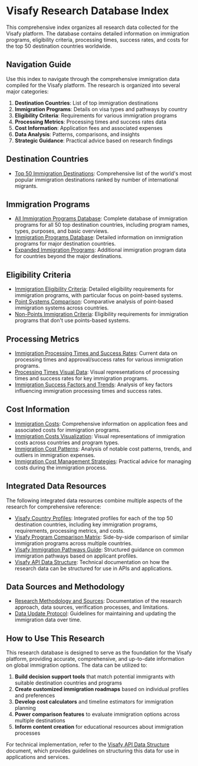 # Visafy Research Database Index

This comprehensive index organizes all research data collected for the Visafy platform. The database contains detailed information on immigration programs, eligibility criteria, processing times, success rates, and costs for the top 50 destination countries worldwide.

## Navigation Guide

Use this index to navigate through the comprehensive immigration data compiled for the Visafy platform. The research is organized into several major categories:

1. **Destination Countries**: List of top immigration destinations
2. **Immigration Programs**: Details on visa types and pathways by country
3. **Eligibility Criteria**: Requirements for various immigration programs
4. **Processing Metrics**: Processing times and success rates data
5. **Cost Information**: Application fees and associated expenses
6. **Data Analysis**: Patterns, comparisons, and insights
7. **Strategic Guidance**: Practical advice based on research findings

## Destination Countries

- [Top 50 Immigration Destinations](top_50_immigration_destinations.md): Comprehensive list of the world's most popular immigration destinations ranked by number of international migrants.

## Immigration Programs

- [All Immigration Programs Database](all_immigration_programs_database.md): Complete database of immigration programs for all 50 top destination countries, including program names, types, purposes, and basic overviews.
- [Immigration Programs Database](immigration_programs_database.md): Detailed information on immigration programs for major destination countries.
- [Expanded Immigration Programs](expanded_immigration_programs.md): Additional immigration program data for countries beyond the major destinations.

## Eligibility Criteria

- [Immigration Eligibility Criteria](immigration_eligibility_criteria.md): Detailed eligibility requirements for immigration programs, with particular focus on point-based systems.
- [Point Systems Comparison](point_systems_comparison.md): Comparative analysis of point-based immigration systems across countries.
- [Non-Points Immigration Criteria](non_points_immigration_criteria.md): Eligibility requirements for immigration programs that don't use points-based systems.

## Processing Metrics

- [Immigration Processing Times and Success Rates](immigration_processing_times_success_rates.md): Current data on processing times and approval/success rates for various immigration programs.
- [Processing Times Visual Data](processing_times_visual_data.md): Visual representations of processing times and success rates for key immigration programs.
- [Immigration Success Factors and Trends](immigration_success_factors_trends.md): Analysis of key factors influencing immigration processing times and success rates.

## Cost Information

- [Immigration Costs](immigration_costs.md): Comprehensive information on application fees and associated costs for immigration programs.
- [Immigration Costs Visualization](immigration_costs_visualization.md): Visual representations of immigration costs across countries and program types.
- [Immigration Cost Patterns](immigration_cost_patterns.md): Analysis of notable cost patterns, trends, and outliers in immigration expenses.
- [Immigration Cost Management Strategies](immigration_cost_management_strategies.md): Practical advice for managing costs during the immigration process.

## Integrated Data Resources

The following integrated data resources combine multiple aspects of the research for comprehensive reference:

- [Visafy Country Profiles](visafy_country_profiles.md): Integrated profiles for each of the top 50 destination countries, including key immigration programs, requirements, processing metrics, and costs.
- [Visafy Program Comparison Matrix](visafy_program_comparison_matrix.md): Side-by-side comparison of similar immigration programs across multiple countries.
- [Visafy Immigration Pathways Guide](visafy_immigration_pathways_guide.md): Structured guidance on common immigration pathways based on applicant profiles.
- [Visafy API Data Structure](visafy_api_data_structure.md): Technical documentation on how the research data can be structured for use in APIs and applications.

## Data Sources and Methodology

- [Research Methodology and Sources](visafy_research_methodology.md): Documentation of the research approach, data sources, verification processes, and limitations.
- [Data Update Protocol](visafy_data_update_protocol.md): Guidelines for maintaining and updating the immigration data over time.

## How to Use This Research

This research database is designed to serve as the foundation for the Visafy platform, providing accurate, comprehensive, and up-to-date information on global immigration options. The data can be utilized to:

1. **Build decision support tools** that match potential immigrants with suitable destination countries and programs
2. **Create customized immigration roadmaps** based on individual profiles and preferences
3. **Develop cost calculators** and timeline estimators for immigration planning
4. **Power comparison features** to evaluate immigration options across multiple destinations
5. **Inform content creation** for educational resources about immigration processes

For technical implementation, refer to the [Visafy API Data Structure](visafy_api_data_structure.md) document, which provides guidelines on structuring this data for use in applications and services.